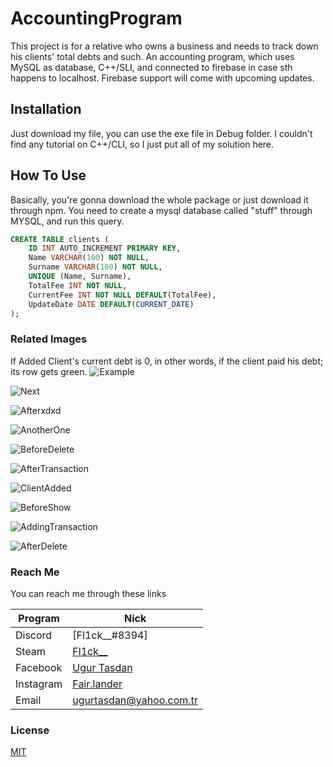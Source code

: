 # AccountingProgram
This project is for a relative who owns a business and needs to track down his clients' total debts and such. An accounting program, which uses MySQL as database, C++/SLI, and connected to firebase in case sth happens to localhost. Firebase support will come with upcoming updates.

## Installation
Just download my file, you can use the exe file in Debug folder. I couldn't find any tutorial on C++/CLI, so I just put all of my solution here.

## How To Use
Basically, you're gonna download the whole package or just download it through npm. You need to create a mysql database called "stuff" through MYSQL, and run this query.
```SQL
CREATE TABLE clients (
    ID INT AUTO_INCREMENT PRIMARY KEY,
    Name VARCHAR(100) NOT NULL,
    Surname VARCHAR(100) NOT NULL,
    UNIQUE (Name, Surname),
    TotalFee INT NOT NULL,
    CurrentFee INT NOT NULL DEFAULT(TotalFee),
    UpdateDate DATE DEFAULT(CURRENT_DATE)
);
```
### Related Images
If Added Client's current debt is 0, in other words, if the client paid his debt; its row gets green.
![Example](https://user-images.githubusercontent.com/42900996/99983164-8f86a680-2dbc-11eb-9aff-acaae0bfab68.jpg)

![Next](https://user-images.githubusercontent.com/42900996/99983168-90b7d380-2dbc-11eb-9d42-497de755a1d3.jpg)

![Afterxdxd](https://user-images.githubusercontent.com/42900996/99983169-90b7d380-2dbc-11eb-8163-4c37e99a1ca5.jpg)

![AnotherOne](https://user-images.githubusercontent.com/42900996/99983171-91506a00-2dbc-11eb-88e5-8d2c3b3b7684.jpg)

![BeforeDelete](https://user-images.githubusercontent.com/42900996/99983174-91e90080-2dbc-11eb-8330-d8fccae1ff07.jpg)

![AfterTransaction](https://user-images.githubusercontent.com/42900996/99983178-944b5a80-2dbc-11eb-9041-77ea272360be.jpg)

![ClientAdded](https://user-images.githubusercontent.com/42900996/99983180-94e3f100-2dbc-11eb-8379-0845dd048b26.jpg)

![BeforeShow](https://user-images.githubusercontent.com/42900996/99983181-94e3f100-2dbc-11eb-81e4-fd742e668fab.jpg)

![AddingTransaction](https://user-images.githubusercontent.com/42900996/99983182-957c8780-2dbc-11eb-9083-676c6731754b.jpg)

![AfterDelete](https://user-images.githubusercontent.com/42900996/99983194-98777800-2dbc-11eb-94da-6d27dc0d1012.jpg)

### Reach Me

You can reach me through these links

| Program | Nick |
| ------ | ------ |
| Discord | [Fl1ck__#8394] |
| Steam | [Fl1ck__](https://steamcommunity.com/id/lolmylifesucks) |
| Facebook | [Ugur Tasdan](https://www.facebook.com/ugur.tasdan.14/) |
| Instagram | [Fair.lander](https://www.instagram.com/fair.lander/) |
| Email | [ugurtasdan@yahoo.com.tr](mailto:ugurtasdan@yahoo.com.tr) |

### License
[MIT](https://choosealicense.com/licenses/mit/)
